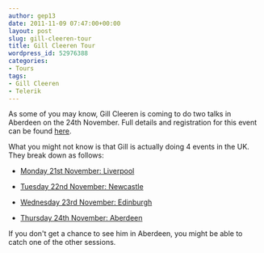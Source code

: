 ```yaml
---
author: gep13
date: 2011-11-09 07:47:00+00:00
layout: post
slug: gill-cleeren-tour
title: Gill Cleeren Tour
wordpress_id: 52976388
categories:
- Tours
tags:
- Gill Cleeren
- Telerik
---
```


As some of you may know, Gill Cleeren is coming to do two talks in Aberdeen on the 24th November. Full details and registration for this event can be found [here](http://www.aberdeendevelopers.co.uk/post/2011/10/10/ADNUGUK-%E2%80%93-November-2011-Meeting.aspx).




What you might not know is that Gill is actually doing 4 events in the UK. They break down as follows:






  * [Monday 21st November: Liverpool](http://thestack-november2011.eventbrite.com/)


  * [Tuesday 22nd November: Newcastle](http://nebytesgcleerennov2011.eventbrite.com/)


  * [Wednesday 23rd November: Edinburgh](http://gillcleeren2011.eventbrite.co.uk/?ebtv=F)


  * [Thursday 24th November: Aberdeen](http://adnuguk-nov2011.eventbrite.com/?ref=ebtn)



If you don't get a chance to see him in Aberdeen, you might be able to catch one of the other sessions.
